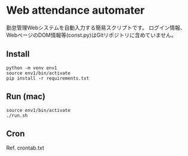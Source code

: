 # Web attendance automater

勤怠管理Webシステムを自動入力する簡易スクリプトです。
ログイン情報、WebページのDOM情報等(const.py)はGitリポジトリに含めていません。

## Install

```
python -m venv env1
source env1/bin/activate
pip install -r requirements.txt
```

## Run (mac)

```
source env1/bin/activate
./run.sh
```

## Cron

Ref. crontab.txt